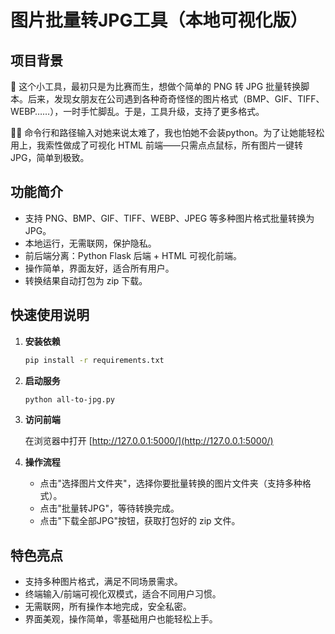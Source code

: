 # 图片批量转JPG工具（本地可视化版）

## 项目背景

🌸 这个小工具，最初只是为比赛而生，想做个简单的 PNG 转 JPG 批量转换脚本。后来，发现女朋友在公司遇到各种奇奇怪怪的图片格式（BMP、GIF、TIFF、WEBP……），一时手忙脚乱。于是，工具升级，支持了更多格式。

👩‍💻 命令行和路径输入对她来说太难了，我也怕她不会装python。为了让她能轻松用上，我索性做成了可视化 HTML 前端——只需点点鼠标，所有图片一键转 JPG，简单到极致。


## 功能简介

- 支持 PNG、BMP、GIF、TIFF、WEBP、JPEG 等多种图片格式批量转换为 JPG。
- 本地运行，无需联网，保护隐私。
- 前后端分离：Python Flask 后端 + HTML 可视化前端。
- 操作简单，界面友好，适合所有用户。
- 转换结果自动打包为 zip 下载。

## 快速使用说明

1. **安装依赖**

   ```sh
   pip install -r requirements.txt
   ```

2. **启动服务**

   ```sh
   python all-to-jpg.py
   ```

3. **访问前端**

   在浏览器中打开 [http://127.0.0.1:5000/](http://127.0.0.1:5000/)

4. **操作流程**
   - 点击"选择图片文件夹"，选择你要批量转换的图片文件夹（支持多种格式）。
   - 点击"批量转JPG"，等待转换完成。
   - 点击"下载全部JPG"按钮，获取打包好的 zip 文件。

## 特色亮点

- 支持多种图片格式，满足不同场景需求。
- 终端输入/前端可视化双模式，适合不同用户习惯。
- 无需联网，所有操作本地完成，安全私密。
- 界面美观，操作简单，零基础用户也能轻松上手。
